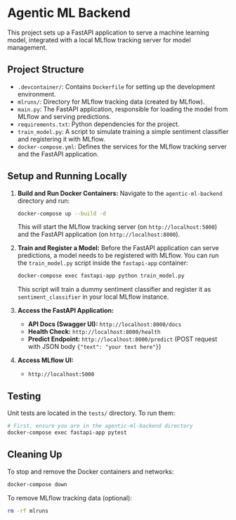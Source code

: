 # Agentic ML Backend

This project sets up a FastAPI application to serve a machine learning model, integrated with a local MLflow tracking server for model management.

## Project Structure

- `.devcontainer/`: Contains `Dockerfile` for setting up the development environment.
- `mlruns/`: Directory for MLflow tracking data (created by MLflow).
- `main.py`: The FastAPI application, responsible for loading the model from MLflow and serving predictions.
- `requirements.txt`: Python dependencies for the project.
- `train_model.py`: A script to simulate training a simple sentiment classifier and registering it with MLflow.
- `docker-compose.yml`: Defines the services for the MLflow tracking server and the FastAPI application.

## Setup and Running Locally

1.  **Build and Run Docker Containers:**
    Navigate to the `agentic-ml-backend` directory and run:
    ```bash
    docker-compose up --build -d
    ```
    This will start the MLflow tracking server (on `http://localhost:5000`) and the FastAPI application (on `http://localhost:8000`).

2.  **Train and Register a Model:**
    Before the FastAPI application can serve predictions, a model needs to be registered with MLflow. You can run the `train_model.py` script inside the `fastapi-app` container:
    ```bash
    docker-compose exec fastapi-app python train_model.py
    ```
    This script will train a dummy sentiment classifier and register it as `sentiment_classifier` in your local MLflow instance.

3.  **Access the FastAPI Application:**
    -   **API Docs (Swagger UI):** `http://localhost:8000/docs`
    -   **Health Check:** `http://localhost:8000/health`
    -   **Predict Endpoint:** `http://localhost:8000/predict` (POST request with JSON body `{"text": "your text here"}`)

4.  **Access MLflow UI:**
    -   `http://localhost:5000`

## Testing

Unit tests are located in the `tests/` directory. To run them:

```bash
# First, ensure you are in the agentic-ml-backend directory
docker-compose exec fastapi-app pytest
```

## Cleaning Up

To stop and remove the Docker containers and networks:

```bash
docker-compose down
```

To remove MLflow tracking data (optional):

```bash
rm -rf mlruns
```
